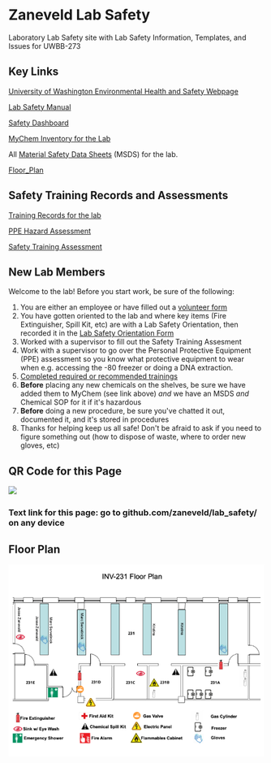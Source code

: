 # Zaneveld Lab Safety

Laboratory Lab Safety site with Lab Safety Information, Templates, and Issues for UWBB-273


## Key Links

[University of Washington Environmental Health and Safety Webpage](https://www.ehs.washington.edu/research-lab/laboratory-safety)

[Lab Safety Manual](https://ehs.washington.edu/system/files/resources/lsm.pdf)

[Safety Dashboard](https://labsurvey.ehs.washington.edu/pi/dashboard.php?IDlab=184&PI=Zaneveld&labID=ZANEVELD-184-1146)

[MyChem Inventory for the Lab](https://mychem.ehs.washington.edu/Inventory/InventoryList?roomOwnerID=10873&page=1)

All [Material Safety Data Sheets](./MSDS/) (MSDS) for the lab.  



[Floor_Plan](./Floor_Plan/INV_231_Floor_Plan.png)

## Safety Training Records and Assessments
[Training Records for the lab](./Training)

[PPE Hazard Assessment](./PPE_matrix/lab-ppe-hazard-assessment_filled_12192024.pdf)

[Safety Training Assessment](./resources/ehslabsafetytrainmatrix_JZ.png)

## New Lab Members

Welcome to the lab! Before you start work, be sure of the following:
1. You are either an employee or have filled out a [volunteer form](https://www.uwb.edu/getattachment/stem/laboratories/links-and-forms/UWBofficialVolunteerWorkers.pdf?lang=en-US) 
2. You have gotten oriented to the lab and where key items (Fire Extinguisher, Spill Kit, etc) are with a Lab Safety Orientation, then recorded it in the [Lab Safety Orientation Form](https://docs.google.com/forms/d/e/1FAIpQLSeHqHJFNW4uB26Kx482ErE_dhOxjHXJt10eQYRgnki2GbXjMw/viewform?usp=pp_url)
3. Worked with a supervisor to fill out the Safety Training Assesment
4. Work with a supervisor to go over the Personal Protective Equipment (PPE) assessment so you know what protective equipment to wear when e.g. accessing the -80 freezer or doing a DNA extraction. 
5. [Completed required or recommended trainings](https://www.ehs.washington.edu/training/find-your-course?sort=title2&order=asc)
6. **Before** placing any new chemicals on the shelves, be sure we have added them to MyChem (see link above) *and* we have an MSDS *and* Chemical SOP for it if it's hazardous
7. **Before** doing a new procedure, be sure you've chatted it out, documented it, and it's stored in procedures
8. Thanks for helping keep us all safe! Don't be afraid to ask if you need to figure something out (how to dispose of waste, where to order new gloves, etc)

## QR Code for this Page

<img src="./resources/QR_code.png" width="400"  description="A QR code for accessing this page, github.com/zaneveld/lab_safety/">

### Text link for this page: go to github.com/zaneveld/lab_safety/ on any device

## Floor Plan

<img src="./Floor_Plan/INV_231_Floor_Plan.png" width="800"  description="A floor plan map for the Zaneveld Lab. Eyewash is by the Zaneveld Lab bench. Chemical shower is through 231E">
